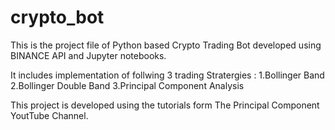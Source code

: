 # crypto_bot
This is the project file of Python based Crypto Trading Bot developed using BINANCE API and Jupyter notebooks.

It includes implementation of follwing 3 trading Stratergies :
1.Bollinger Band 
2.Bollinger Double Band
3.Principal Component Analysis

This project is developed using the tutorials form The Principal Component YoutTube Channel.
